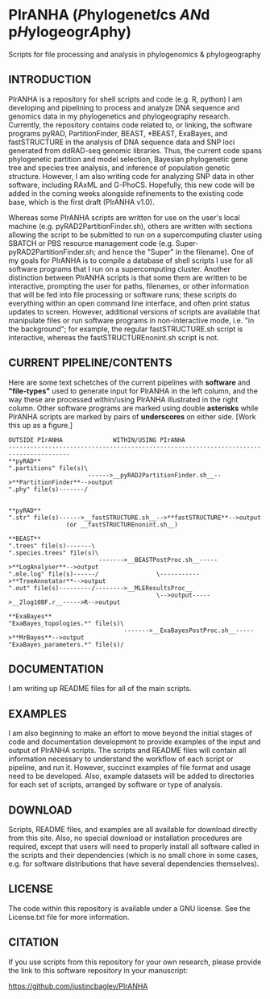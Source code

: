 #  PIrANHA (*P*hylogenet*I*cs *AN*d p*H*ylogeogr*A*phy)
Scripts for file processing and analysis in phylogenomics &amp; phylogeography

INTRODUCTION
-------

PIrANHA is a repository for shell scripts and code (e.g. R, python) I am developing and pipelining to process and analyze DNA sequence and genomics data in my phylogenetics and phylogeography research. Currently, the repository contains code related to, or linking, the software programs pyRAD, PartitionFinder, BEAST, *BEAST, ExaBayes, and fastSTRUCTURE in the analysis of DNA sequence data and SNP loci generated from ddRAD-seq genomic libraries. Thus, the current code spans phylogenetic partition and model selection, Bayesian phylogenetic gene tree and species tree analysis, and inference of population genetic structure. However, I am also writing code for analyzing SNP data in other software, including RAxML and G-PhoCS. Hopefully, this new code will be added in the coming weeks alongside refinements to the existing code base, which is the first draft (PIrANHA v1.0).

Whereas some PIrANHA scripts are written for use on the user's local machine (e.g. pyRAD2PartitionFinder.sh), others are written with sections allowing the script to be submitted to run on a supercomputing cluster using SBATCH or PBS resource management code (e.g. Super-pyRAD2PartitionFinder.sh; and hence the "Super" in the filename). One of my goals for PIrANHA is to compile a database of shell scripts I use for all software programs that I run on a supercomputing cluster. Another distinction between PIrANHA scripts is that some them are written to be interactive, prompting the user for paths, filenames, or other information that will be fed into file processing or software runs; these scripts do everything within an open command line interface, and often print status updates to screen. However, additional versions of scripts are available that manipulate files or run software programs in non-interactive mode, i.e. "in the background"; for example, the regular fastSTRUCTURE.sh script is interactive, whereas the fastSTRUCTUREnonint.sh script is not.

CURRENT PIPELINE/CONTENTS
-------
Here are some text schetches of the current pipelines with **software** and **"file-types"** used to generate input for PIrANHA in the left column, and the way these are processed within/using PIrANHA illustrated in the right column. Other software programs are marked using double **asterisks** while PIrANHA scripts are marked by pairs of **underscores** on either side. [Work this up as a figure.]

````
OUTSIDE PIrANHA              WITHIN/USING PIrANHA
---------------------------------------------------------------------------------------
**pyRAD**                   
".partitions" file(s)\
                      ------>__pyRAD2PartitionFinder.sh__-->**PartitionFinder**-->output 
".phy" file(s)-------/


**pyRAD**                   
".str" file(s)------>__fastSTRUCTURE.sh__-->**fastSTRUCTURE**-->output 
                (or __fastSTRUCTUREnonint.sh__)

**BEAST**             
".trees" file(s)-------\
".species.trees" file(s)\
                         ------->__BEASTPostProc.sh__----->**LogAnalyser**-->output
".mle.log" file(s)------/                \----------->**TreeAnnotator**-->output
".out" file(s)---------/-------->__MLEResultsProc__
                                         \-->output----->__2log10BF.r__----->R-->output

**ExaBayes**
"ExaBayes_topologies.*" file(s)\
                                ------->__ExaBayesPostProc.sh__----->**MrBayes**-->output
"ExaBayes_parameters.*" file(s)/
````

DOCUMENTATION
-------

I am writing up README files for all of the main scripts.

EXAMPLES
-------

I am also beginning to make an effort to move beyond the initial stages of code and documentation development to provide examples of the input and output of PIrANHA scripts. The scripts and README files will contain all information necessary to understand the workflow of each script or pipeline, and run it. However, succinct examples of file format and usage need to be developed. Also, example datasets will be added to directories for each set of scripts, arranged by software or type of analysis.

DOWNLOAD
-------

Scripts, README files, and examples are all available for download directly from this site. Also, no special download or installation procedures are required, except that users will need to properly install all software called in the scripts and their dependencies (which is no small chore in some cases, e.g. for software distributions that have several dependencies themselves). 

LICENSE
-------

The code within this repository is available under a GNU license. See the License.txt file for more information.

CITATION
-------

If you use scripts from this repository for your own research, please provide the link to this software repository in your manuscript:

  https://github.com/justincbagley/PIrANHA
